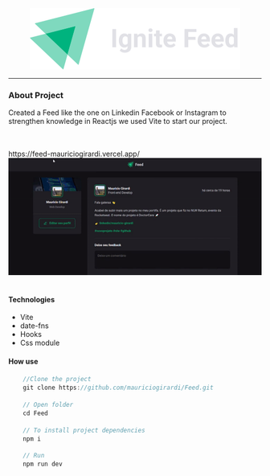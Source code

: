 <div align="center">
    <img src="/.github/logo.svg"/>
</div>

---

### About Project

Created a Feed like the one on Linkedin Facebook or Instagram to strengthen
knowledge in Reactjs we used Vite to start our project.

<br/>
<br/>
https://feed-mauriciogirardi.vercel.app/
    <img src="/.github/video.gif"/>
<br/>
<br/>

#### Technologies

- Vite
- date-fns
- Hooks
- Css module

#### How use

```js
    //Clone the project
    git clone https://github.com/mauriciogirardi/Feed.git
    
    // Open folder
    cd Feed

    // To install project dependencies
    npm i

    // Run
    npm run dev
```
